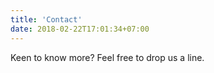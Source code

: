 ```yaml
---
title: 'Contact'
date: 2018-02-22T17:01:34+07:00
---
```


Keen to know more? Feel free to drop us a line.
